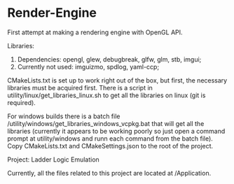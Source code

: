 # Render-Engine

First attempt at making a rendering engine with OpenGL API.

Libraries:

1. Dependencies: opengl, glew, debugbreak, glfw, glm, stb, imgui;
2. Currently not used: imguizmo, spdlog, yaml-ccp;

CMakeLists.txt is set up to work right out of the box, but first, the necessary libraries must be acquired first. There
is a script in utility/linux/get_libraries_linux.sh to get all the libraries on linux (git is required).

For windows builds there is a batch file /utility/windows/get_libraries_windows_vcpkg.bat that will get all the
libraries (currently it appears to be working poorly so just open a command prompt at utility/windows and runn each
command from the batch file). Copy CMakeLists.txt and CMakeSettings.json to the root of the project.

Project: Ladder Logic Emulation

Currently, all the files related to this project are located at /Application.
